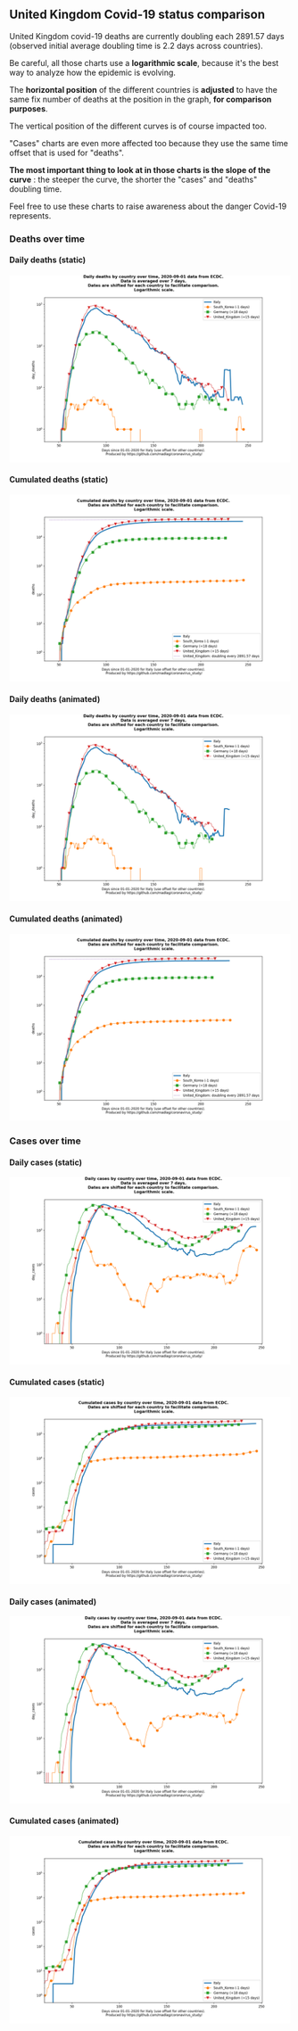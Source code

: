 ## United Kingdom Covid-19 status comparison 

United Kingdom covid-19 deaths are currently doubling each 2891.57 days (observed initial average doubling time is 2.2 days across countries).



Be careful, all those charts use a **logarithmic scale**, because it's the best way to analyze how the epidemic is evolving.
 
The **horizontal position** of the different countries is **adjusted** to have the same fix number of deaths at the position in the graph, **for comparison purposes**.

The vertical position of the different curves is of course impacted too.

"Cases" charts are even more affected too because they use the same time offset that is used for "deaths".

**The most important thing to look at in those charts is the slope of the curve** : the steeper the curve, the shorter the "cases" and "deaths" doubling time.

Feel free to use these charts to raise awareness about the danger Covid-19 represents. 


 
### Deaths over time
 
#### Daily deaths (static)
![United Kingdom covid-19 daily deaths static chart](https://raw.githubusercontent.com/madlag/coronavirus_study/master/notebooks/graphs/2020-09-01/countries/United_Kingdom/2020-09-01_United_Kingdom_day_deaths.png "United Kingdom covid-19 day_deaths static chart")   
 
#### Cumulated deaths (static)
![United Kingdom covid-19 cumulated deaths static chart](https://raw.githubusercontent.com/madlag/coronavirus_study/master/notebooks/graphs/2020-09-01/countries/United_Kingdom/2020-09-01_United_Kingdom_deaths.png "United Kingdom covid-19 deaths static chart")   
 
#### Daily deaths (animated)
![United Kingdom covid-19 daily deaths animated chart](https://raw.githubusercontent.com/madlag/coronavirus_study/master/notebooks/graphs/2020-09-01/countries/United_Kingdom/2020-09-01_United_Kingdom_day_deaths.gif "United Kingdom covid-19 day_deaths animated chart")   
 
#### Cumulated deaths (animated)
![United Kingdom covid-19 cumulated deaths animated chart](https://raw.githubusercontent.com/madlag/coronavirus_study/master/notebooks/graphs/2020-09-01/countries/United_Kingdom/2020-09-01_United_Kingdom_deaths.gif "United Kingdom covid-19 deaths animated chart")   

 
### Cases over time
 
#### Daily cases (static)
![United Kingdom covid-19 daily cases static chart](https://raw.githubusercontent.com/madlag/coronavirus_study/master/notebooks/graphs/2020-09-01/countries/United_Kingdom/2020-09-01_United_Kingdom_day_cases.png "United Kingdom covid-19 day_cases static chart")   
 
#### Cumulated cases (static)
![United Kingdom covid-19 cumulated cases static chart](https://raw.githubusercontent.com/madlag/coronavirus_study/master/notebooks/graphs/2020-09-01/countries/United_Kingdom/2020-09-01_United_Kingdom_cases.png "United Kingdom covid-19 cases static chart")   
 
#### Daily cases (animated)
![United Kingdom covid-19 daily cases animated chart](https://raw.githubusercontent.com/madlag/coronavirus_study/master/notebooks/graphs/2020-09-01/countries/United_Kingdom/2020-09-01_United_Kingdom_day_cases.gif "United Kingdom covid-19 day_cases animated chart")   
 
#### Cumulated cases (animated)
![United Kingdom covid-19 cumulated cases animated chart](https://raw.githubusercontent.com/madlag/coronavirus_study/master/notebooks/graphs/2020-09-01/countries/United_Kingdom/2020-09-01_United_Kingdom_cases.gif "United Kingdom covid-19 cases animated chart")   

